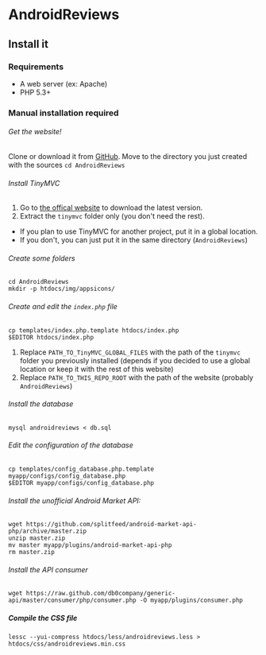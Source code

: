 AndroidReviews
==============

Install it
-----------

### Requirements

* A web server (ex: Apache)
* PHP 5.3+

### Manual installation required

###### Get the website!

Clone or download it from [GitHub](https://github.com/db0company/AndroidReviews).
Move to the directory you just created with the sources `cd AndroidReviews`

###### Install TinyMVC

1. Go to [the offical website](http://www.tinymvc.com/download/) to download the latest version.
2. Extract the `tinymvc` folder only (you don't need the rest).
 - If you plan to use TinyMVC for another project, put it in a global location.
 - If you don't, you can just put it in the same directory (`AndroidReviews`)

###### Create some folders

```shell
cd AndroidReviews
mkdir -p htdocs/img/appsicons/
```

###### Create and edit the `index.php` file

```shell
cp templates/index.php.template htdocs/index.php
$EDITOR htdocs/index.php
```

1. Replace `PATH_TO_TinyMVC_GLOBAL_FILES` with the path of the `tinymvc` folder you previously installed (depends if you decided to use a global location or keep it with the rest of this website)
2. Replace `PATH_TO_THIS_REPO_ROOT` with the path of the website (probably `AndroidReviews`)


###### Install the database

```shell
mysql androidreviews < db.sql
```

###### Edit the configuration of the database

```shell
cp templates/config_database.php.template myapp/configs/config_database.php
$EDITOR myapp/configs/config_database.php
```

###### Install the unofficial Android Market API:

```shell
wget https://github.com/splitfeed/android-market-api-php/archive/master.zip
unzip master.zip
mv master myapp/plugins/android-market-api-php
rm master.zip
```

###### Install the API consumer

```shell
wget https://raw.github.com/db0company/generic-api/master/consumer/php/consumer.php -O myapp/plugins/consumer.php
```

##### Compile the CSS file

```shell
lessc --yui-compress htdocs/less/androidreviews.less > htdocs/css/androidreviews.min.css
```
